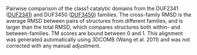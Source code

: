 Pairwise comparison of the class1 catalytic domains from the DUF2341 (<a href='/class1/DUF2341'>DUF2341</a>) and DUF3450 (<a href='/class1/DUF3450'>DUF3450</a>) families. 
	The cross-family RMSD is the average RMSD between pairs of structures from different families, and is
	 larger than the total RMSD, which compares structures both within- and between-families. TM scores are bound between 0 and 1. 
	 This alignment was generated automatically using 3DCOMB (Wang et al. 2011) and was not corrected with any manual adjustment.

